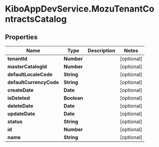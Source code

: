 # KiboAppDevService.MozuTenantContractsCatalog

## Properties

Name | Type | Description | Notes
------------ | ------------- | ------------- | -------------
**tenantId** | **Number** |  | [optional] 
**masterCatalogId** | **Number** |  | [optional] 
**defaultLocaleCode** | **String** |  | [optional] 
**defaultCurrencyCode** | **String** |  | [optional] 
**createDate** | **Date** |  | [optional] 
**isDeleted** | **Boolean** |  | [optional] 
**deleteDate** | **Date** |  | [optional] 
**updateDate** | **Date** |  | [optional] 
**status** | **String** |  | [optional] 
**id** | **Number** |  | [optional] 
**name** | **String** |  | [optional] 


